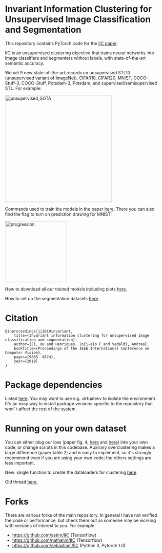 # Invariant Information Clustering for Unsupervised Image Classification and Segmentation

This repository contains PyTorch code for the <a href="https://arxiv.org/abs/1807.06653">IIC paper</a>.

IIC is an unsupervised clustering objective that trains neural networks into image classifiers and segmenters without
labels, with state-of-the-art semantic accuracy.

We set 9 new state-of-the-art records on unsupervised STL10 (unsupervised variant of ImageNet), CIFAR10, CIFAR20, MNIST,
COCO-Stuff-3, COCO-Stuff, Potsdam-3, Potsdam, and supervised/semisupervised STL. For example:

<img src="https://github.com/xu-ji/IIC/raw/master/paper/unsupervised_SOTA.png" alt="unsupervised_SOTA" height=350>

Commands used to train the models in the paper <a href="https://github.com/xu-ji/IIC/blob/master/examples/commands.txt">
here</a>. There you can also find the flag to turn on prediction drawing for MNIST:

<img src="https://github.com/xu-ji/IIC/blob/master/paper/progression_labelled.png" alt="progression" height=200>

How to download all our trained models including
plots <a href="https://github.com/xu-ji/IIC/blob/master/examples/trained_models.txt">here</a>.

How to set up the segmentation datasets <a href="https://github.com/xu-ji/IIC/blob/master/datasets/README.txt">here</a>.

# Citation

    @inproceedings{ji2019invariant,
        title={Invariant information clustering for unsupervised image classification and segmentation},
        author={Ji, Xu and Henriques, Jo{\~a}o F and Vedaldi, Andrea},
        booktitle={Proceedings of the IEEE International Conference on Computer Vision},
        pages={9865--9874},
        year={2019}
    }

# Package dependencies

Listed <a href="https://github.com/xu-ji/IIC/blob/master/package_versions.txt">here</a>. You may want to use e.g.
virtualenv to isolate the environment. It's an easy way to install package versions specific to the repository that won'
t affect the rest of the system.

# Running on your own dataset

You can either plug our loss (paper fig.
4, <a href="https://github.com/xu-ji/IIC/blob/master/code/utils/cluster/IID_losses.py#L6">here</a>
and <a href="https://github.com/xu-ji/IIC/blob/master/code/utils/segmentation/IID_losses.py#L86">here</a>) into your own
code, or change scripts in this codebase. Auxiliary overclustering makes a large difference (paper table 2) and is easy
to implement, so it's strongly recommend even if you are using your own code; the others settings are less important.

New: single function to create the dataloaders for
clustering <a href="https://github.com/xu-ji/IIC/blob/master/code/utils/cluster/data.py#L502">here</a>.

Old thread <a href="https://github.com/xu-ji/IIC/issues/8">here</a>.

# Forks

There are various forks of the main repository. In general I have not verified the code or performance, but check them
out as someone may be working with versions of interest to you. For example:

- https://github.com/astirn/IIC (Tensorflow)
- https://github.com/nathanin/IIC (Tensorflow)
- https://github.com/sebastiani/IIC (Python 3, Pytorch 1.0)

